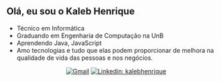 ## Olá, eu sou o Kaleb Henrique

- Técnico em Informática
- Graduando em Engenharia de Computação na UnB
- Aprendendo Java, JavaScript
- Amo tecnologias e tudo que elas podem proporcionar de melhora na qualidade de vida das pessoas e nos negócios.

<div align="center">
  
[![Gmail](https://img.shields.io/twitter/url?label=email&logo=gmail&style=social&url=http%3A%2F%2Fmailto%3Akalebhenriquebr%40gmail.com)](mailto:kalebhenriquebr@gmail.com)
[![Linkedin: kalebhenrique](https://img.shields.io/badge/-kalebhenrique-blue?style=flat-square&logo=Linkedin&logoColor=white&link=https://www.linkedin.com/in/kalebhenrique/)](https://www.linkedin.com/in/kalebhenrique/)
</div>

